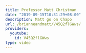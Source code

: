 ```yaml
---
title: Professor Matt Christman
date: "2019-09-15T10:31:29+08:00"
description: Matt go on Chapo
url: /brianneandmatt/V45Q2flGWws/
providers:
  youtube:
    id: V45Q2flGWws
type: video
---
```

